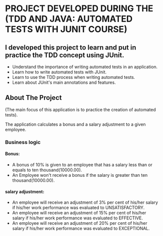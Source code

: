 # PROJECT DEVELOPED DURING THE (TDD AND JAVA: AUTOMATED TESTS WITH JUNIT COURSE)

## I developed this project to learn and put in practice the TDD concept using JUnit.

* Understand the importance of writing automated tests in an application.
* Learn how to write automated tests with JUnit.
* Learn to use the TDD process when writing automated tests.
* Learn about JUnit's main annotations and features.

## About The Project
(The main focus of this application is to practice the creation of automated tests).

The application calculates a bonus and a salary adjustment to a given employee.

### Business logic
#### Bonus:
* A bonus of 10% is given to an employee that has a salary less than or equals to ten thousand(10000.00).
* An Employee won't receive a bonus if the salary is greater than ten thousand(10000.00).

#### salary adjustment:
* An employee will receive an adjustment of 3% per cent of his/her salary if his/her work performance was evaluated to UNSATISFACTORY.
* An employee will receive an adjustment of 15% per cent of his/her salary if his/her work performance was evaluated to EFFECTIVE.
* An employee will receive an adjustment of 20% per cent of his/her salary if his/her work performance was evaluated to EXCEPTIONAL.